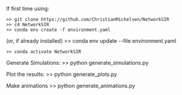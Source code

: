 If first time using:

    >> git clone https://github.com/ChristianMichelsen/NetworkSIR
    >> cd NetworkSIR
    >> conda env create -f environment.yaml

(or, if already installed)
    >> conda env update --file environment.yaml


    >> conda activate NetworkSIR



Generate Simulations:
    >> python generate_simulations.py

Plot the results:
    >> python generate_plots.py

Make animations
    >> python generate_animations.py

